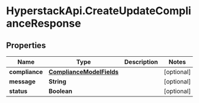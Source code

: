 # HyperstackApi.CreateUpdateComplianceResponse

## Properties

Name | Type | Description | Notes
------------ | ------------- | ------------- | -------------
**compliance** | [**ComplianceModelFields**](ComplianceModelFields.md) |  | [optional] 
**message** | **String** |  | [optional] 
**status** | **Boolean** |  | [optional] 


